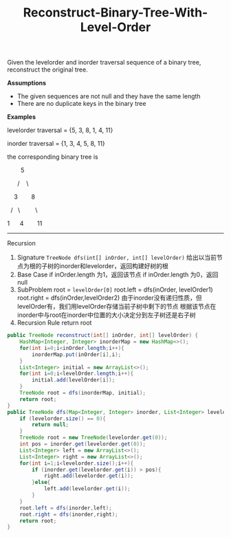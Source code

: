 ﻿---
layout: default
title: Reconstruct-Binary-Tree-With-Level-Order
narrow: true
---
Given the levelorder and inorder traversal sequence of a binary tree, reconstruct the original tree.

**Assumptions**

- The given sequences are not null and they have the same length
- There are no duplicate keys in the binary tree

**Examples**

levelorder traversal = {5, 3, 8, 1, 4, 11}

inorder traversal = {1, 3, 4, 5, 8, 11}

the corresponding binary tree is

        5

      /    \

    3        8

  /   \                  \

1      4                   11
***
Recursion
1. Signature
	`TreeNode dfs(int[] inOrder, int[] levelOrder)`
	给出以当前节点为根的子树的inorder和levelorder，返回构建好树的根
2. Base Case
	if inOrder.length 为1，返回该节点
	if inOrder.length 为0，返回null
3. SubProblem
	root = `levelOrder[0]`
	root.left = dfs(inOrder, levelOrder1)
	root.right = dfs(inOrder,levelOrder2)
	由于inorder没有递归性质，但levelOrder有，我们用levelOrder存储当前子树中剩下的节点
	根据该节点在inorder中与root在inorder中位置的大小决定分到左子树还是右子树
4. Recursion Rule
	return root
```java
public TreeNode reconstruct(int[] inOrder, int[] levelOrder) {  
    HashMap<Integer, Integer> inorderMap = new HashMap<>();  
    for(int i=0;i<inOrder.length;i++){  
        inorderMap.put(inOrder[i],i);  
    }  
    List<Integer> initial = new ArrayList<>();  
    for(int i=0;i<levelOrder.length;i++){  
        initial.add(levelOrder[i]);  
    }  
    TreeNode root = dfs(inorderMap, initial);  
    return root;  
}  
public TreeNode dfs(Map<Integer, Integer> inorder, List<Integer> levelorder){  
    if (levelorder.size() == 0){  
        return null;  
    }  
    TreeNode root = new TreeNode(levelorder.get(0));  
    int pos = inorder.get(levelorder.get(0));  
    List<Integer> left = new ArrayList<>();  
    List<Integer> right = new ArrayList<>();  
    for(int i=1;i<levelorder.size();i++){  
        if (inorder.get(levelorder.get(i)) > pos){  
            right.add(levelorder.get(i));  
        }else{  
            left.add(levelorder.get(i));  
        }  
    }  
    root.left = dfs(inorder,left);  
    root.right = dfs(inorder,right);  
    return root;  
}
```